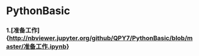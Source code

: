 # PythonBasic

### 1.[准备工作]{http://nbviewer.jupyter.org/github/QPY7/PythonBasic/blob/master/准备工作.ipynb}
